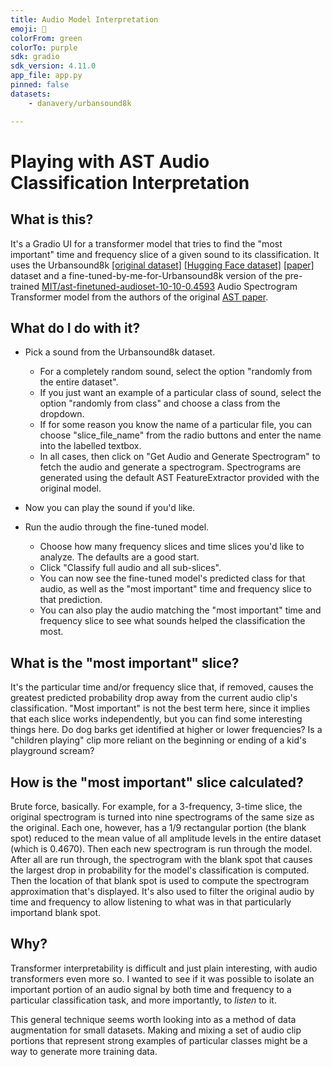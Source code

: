```yaml
---
title: Audio Model Interpretation
emoji: 👀
colorFrom: green
colorTo: purple
sdk: gradio
sdk_version: 4.11.0
app_file: app.py
pinned: false
datasets:
    - danavery/urbansound8k

---
```

# Playing with AST Audio Classification Interpretation

## What is this?

It's a Gradio UI for a transformer model that tries to find the "most important" time and frequency slice of a given sound to its classification.
It uses the Urbansound8k [[original dataset]](https://urbansounddataset.weebly.com/urbansound8k.html) [[Hugging Face dataset]](https://huggingface.co/datasets/danavery/urbansound8K) [[paper]](http://www.justinsalamon.com/uploads/4/3/9/4/4394963/salamon_urbansound_acmmm14.pdf)
 dataset and a fine-tuned-by-me-for-Urbansound8k version of the pre-trained [MIT/ast-finetuned-audioset-10-10-0.4593](https://huggingface.co/MIT/ast-finetuned-audioset-10-10-0.4593) Audio Spectrogram Transformer model from the authors of the original [AST paper](https://arxiv.org/abs/2104.01778).

## What do I do with it?

- Pick a sound from the Urbansound8k dataset.
  - For a completely random sound, select the option "randomly from the entire dataset".
  - If you just want an example of a particular class of sound, select the option "randomly from class" and choose a class from the dropdown.
  - If for some reason you know the name of a particular file, you can choose "slice_file_name" from the radio buttons and enter the name into the labelled textbox.
  - In all cases, then click on "Get Audio and Generate Spectrogram" to fetch the audio and generate a spectrogram. Spectrograms are generated using the default AST FeatureExtractor provided with the original model.

- Now you can play the sound if you'd like.

- Run the audio through the fine-tuned model.
  - Choose how many frequency slices and time slices you'd like to analyze. The defaults are a good start.
  - Click "Classify full audio and all sub-slices".
  - You can now see the fine-tuned model's predicted class for that audio, as well as the "most important" time and frequency slice to that prediction.
  - You can also play the audio matching the "most important" time and frequency slice to see what sounds helped the classification the most.

## What is the "most important" slice?

It's the particular time and/or frequency slice that, if removed, causes the greatest predicted probability drop away from the current audio clip's classification. "Most important" is not the best term here, since it implies that each slice works independently, but you can find some interesting things here. Do dog barks get identified at higher or lower frequencies? Is a "children playing" clip more reliant on the beginning or ending of a kid's playground scream?

## How is the "most important" slice calculated?

Brute force, basically. For example, for a 3-frequency, 3-time slice, the original spectrogram is turned into nine spectrograms of the same size as the original. Each one, however, has a 1/9 rectangular portion (the blank spot) reduced to the mean value of all amplitude levels in the entire dataset (which is 0.4670). Then each new spectrogram is run through the model. After all are run through, the spectrogram with the blank spot that causes the largest drop in probability for the model's classification is computed. Then the location of that blank spot is used to compute the spectrogram approximation that's displayed. It's also used to filter the original audio by time and frequency to allow listening to what was in that particularly importand blank spot.

## Why?

Transformer interpretability is difficult and just plain interesting, with audio transformers even more so. I wanted to see if it was possible to isolate an important portion of an audio signal by both time and frequency to a particular classification task, and more importantly, to _listen_ to it.

This general technique seems worth looking into as a method of data augmentation for small datasets. Making and mixing a set of audio clip portions that represent strong examples of particular classes might be a way to generate more training data.
